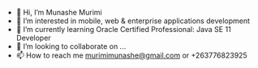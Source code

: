 - 👋 Hi, I’m Munashe Murimi
- 👀 I’m interested in mobile, web & enterprise applications development
- 🌱 I’m currently learning Oracle Certified Professional: Java SE 11 Developer
- 💞️ I’m looking to collaborate on ...
- 📫 How to reach me murimimunashe@gmail.com or +263776823925

<!---
munashe-mu/munashe-mu is a ✨ special ✨ repository because its `README.md` (this file) appears on your GitHub profile.
You can click the Preview link to take a look at your changes.
--->
